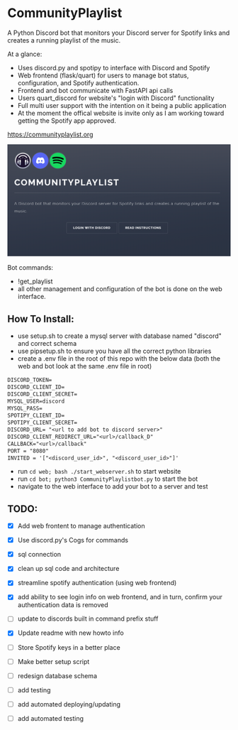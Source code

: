 # CommunityPlaylist
A Python Discord bot that monitors your Discord server for Spotify links and creates a running playlist of the music.

At a glance:
- Uses discord.py and spotipy to interface with Discord and Spotify
- Web frontend (flask/quart) for users to manage bot status, configuration, and Spotify authentication.
- Frontend and bot communicate with FastAPI api calls
- Users quart_discord for website's "login with Discord" functionality
- Full multi user support with the intention on it being a public application
- At the moment the offical website is invite only as I am working toward getting the Spotify app approved.

https://communityplaylist.org

![web](image.png)


Bot commands:
- !get_playlist
- all other management and configuration of the bot is done on the web interface.

## How To Install:
- use setup.sh to create a mysql server with database named "discord" and correct schema
- use pipsetup.sh to ensure you have all the correct python libraries
- create a .env file in the root of this repo with the below data (both the web and bot look at the same .env file in root)
```
DISCORD_TOKEN=
DISCORD_CLIENT_ID=
DISCORD_CLIENT_SECRET=
MYSQL_USER=discord
MYSQL_PASS=
SPOTIPY_CLIENT_ID=
SPOTIPY_CLIENT_SECRET=
DISCORD_URL= "<url to add bot to discord server>"
DISCORD_CLIENT_REDIRECT_URL="<url>/callback_D"
CALLBACK="<url>/callback"
PORT = "8080"
INVITED = '["<discord_user_id>", "<discord_user_id>"]'
```
- run `cd web; bash ./start_webserver.sh` to start website
- run `cd bot; python3 CommunityPlaylistbot.py` to start the bot
- navigate to the web interface to add your bot to a server and test

## TODO:
- [x] Add web frontent to manage authentication
- [x] Use discord.py's Cogs for commands
- [x] sql connection
- [x] clean up sql code and architecture
- [x] streamline spotify authentication (using web frontend)
- [x] add ability to see login info on web frontend, and in turn, confirm your authentication data is removed
- [ ] update to discords built in command prefix stuff
- [x] Update readme with new howto info
- [ ] Store Spotify keys in a better place
- [ ] Make better setup script
- [ ] redesign database schema
- [ ] add testing
- [ ] add automated deploying/updating
- [ ] add automated testing



